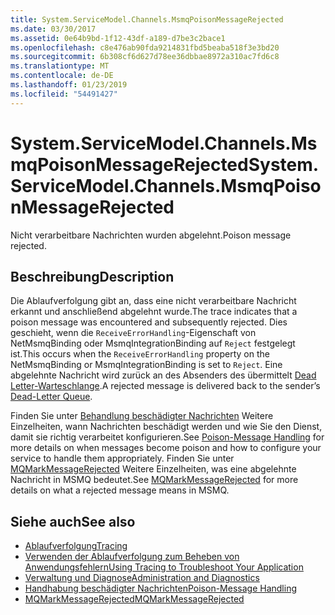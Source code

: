 ```yaml
---
title: System.ServiceModel.Channels.MsmqPoisonMessageRejected
ms.date: 03/30/2017
ms.assetid: 0e64b9bd-1f12-43df-a189-d7be3c2bace1
ms.openlocfilehash: c8e476ab90fda9214831fbd5beaba518f3e3bd20
ms.sourcegitcommit: 6b308cf6d627d78ee36dbbae8972a310ac7fd6c8
ms.translationtype: MT
ms.contentlocale: de-DE
ms.lasthandoff: 01/23/2019
ms.locfileid: "54491427"
---
```

# <a name="systemservicemodelchannelsmsmqpoisonmessagerejected"></a><span data-ttu-id="ec047-102">System.ServiceModel.Channels.MsmqPoisonMessageRejected</span><span class="sxs-lookup"><span data-stu-id="ec047-102">System.ServiceModel.Channels.MsmqPoisonMessageRejected</span></span>
<span data-ttu-id="ec047-103">Nicht verarbeitbare Nachrichten wurden abgelehnt.</span><span class="sxs-lookup"><span data-stu-id="ec047-103">Poison message rejected.</span></span>  
  
## <a name="description"></a><span data-ttu-id="ec047-104">Beschreibung</span><span class="sxs-lookup"><span data-stu-id="ec047-104">Description</span></span>  
 <span data-ttu-id="ec047-105">Die Ablaufverfolgung gibt an, dass eine nicht verarbeitbare Nachricht erkannt und anschließend abgelehnt wurde.</span><span class="sxs-lookup"><span data-stu-id="ec047-105">The trace indicates that a poison message was encountered and subsequently rejected.</span></span> <span data-ttu-id="ec047-106">Dies geschieht, wenn die `ReceiveErrorHandling`-Eigenschaft von NetMsmqBinding oder MsmqIntegrationBinding auf `Reject` festgelegt ist.</span><span class="sxs-lookup"><span data-stu-id="ec047-106">This occurs when the `ReceiveErrorHandling` property on the NetMsmqBinding or MsmqIntegrationBinding is set to `Reject`.</span></span> <span data-ttu-id="ec047-107">Eine abgelehnte Nachricht wird zurück an des Absenders des übermittelt [Dead Letter-Warteschlange](https://go.microsoft.com/fwlink/?LinkId=99544).</span><span class="sxs-lookup"><span data-stu-id="ec047-107">A rejected message is delivered back to the sender’s [Dead-Letter Queue](https://go.microsoft.com/fwlink/?LinkId=99544).</span></span>  
  
 <span data-ttu-id="ec047-108">Finden Sie unter [Behandlung beschädigter Nachrichten](https://go.microsoft.com/fwlink/?LinkId=99546) Weitere Einzelheiten, wann Nachrichten beschädigt werden und wie Sie den Dienst, damit sie richtig verarbeitet konfigurieren.</span><span class="sxs-lookup"><span data-stu-id="ec047-108">See [Poison-Message Handling](https://go.microsoft.com/fwlink/?LinkId=99546) for more details on when messages become poison and how to configure your service to handle them appropriately.</span></span> <span data-ttu-id="ec047-109">Finden Sie unter [MQMarkMessageRejected](https://go.microsoft.com/fwlink/?LinkId=99548) Weitere Einzelheiten, was eine abgelehnte Nachricht in MSMQ bedeutet.</span><span class="sxs-lookup"><span data-stu-id="ec047-109">See [MQMarkMessageRejected](https://go.microsoft.com/fwlink/?LinkId=99548) for more details on what a rejected message means in MSMQ.</span></span>  
  
## <a name="see-also"></a><span data-ttu-id="ec047-110">Siehe auch</span><span class="sxs-lookup"><span data-stu-id="ec047-110">See also</span></span>
- [<span data-ttu-id="ec047-111">Ablaufverfolgung</span><span class="sxs-lookup"><span data-stu-id="ec047-111">Tracing</span></span>](../../../../../docs/framework/wcf/diagnostics/tracing/index.md)
- [<span data-ttu-id="ec047-112">Verwenden der Ablaufverfolgung zum Beheben von Anwendungsfehlern</span><span class="sxs-lookup"><span data-stu-id="ec047-112">Using Tracing to Troubleshoot Your Application</span></span>](../../../../../docs/framework/wcf/diagnostics/tracing/using-tracing-to-troubleshoot-your-application.md)
- [<span data-ttu-id="ec047-113">Verwaltung und Diagnose</span><span class="sxs-lookup"><span data-stu-id="ec047-113">Administration and Diagnostics</span></span>](../../../../../docs/framework/wcf/diagnostics/index.md)
- [<span data-ttu-id="ec047-114">Handhabung beschädigter Nachrichten</span><span class="sxs-lookup"><span data-stu-id="ec047-114">Poison-Message Handling</span></span>](https://go.microsoft.com/fwlink/?LinkId=99546)
- [<span data-ttu-id="ec047-115">MQMarkMessageRejected</span><span class="sxs-lookup"><span data-stu-id="ec047-115">MQMarkMessageRejected</span></span>](https://go.microsoft.com/fwlink/?LinkId=99548)
